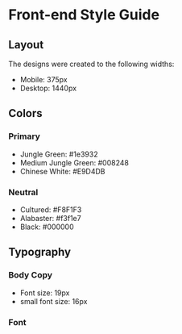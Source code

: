 # Front-end Style Guide

## Layout

The designs were created to the following widths:

- Mobile: 375px
- Desktop: 1440px

## Colors

### Primary

- Jungle Green: #1e3932
- Medium Jungle Green: #008248
- Chinese White: #E9D4DB

### Neutral

- Cultured: #F8F1F3
- Alabaster: #f3f1e7
- Black: #000000

## Typography

### Body Copy

- Font size: 19px
- small font size: 16px

### Font
